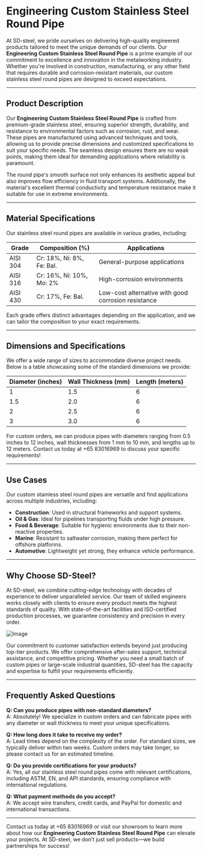 # Engineering Custom Stainless Steel Round Pipe

At SD-steel, we pride ourselves on delivering high-quality engineered products tailored to meet the unique demands of our clients. Our **Engineering Custom Stainless Steel Round Pipe** is a prime example of our commitment to excellence and innovation in the metalworking industry. Whether you're involved in construction, manufacturing, or any other field that requires durable and corrosion-resistant materials, our custom stainless steel round pipes are designed to exceed expectations.

---

## Product Description

Our **Engineering Custom Stainless Steel Round Pipe** is crafted from premium-grade stainless steel, ensuring superior strength, durability, and resistance to environmental factors such as corrosion, rust, and wear. These pipes are manufactured using advanced techniques and tools, allowing us to provide precise dimensions and customized specifications to suit your specific needs. The seamless design ensures there are no weak points, making them ideal for demanding applications where reliability is paramount.

The round pipe's smooth surface not only enhances its aesthetic appeal but also improves flow efficiency in fluid transport systems. Additionally, the material's excellent thermal conductivity and temperature resistance make it suitable for use in extreme environments.

---

## Material Specifications

Our stainless steel round pipes are available in various grades, including:

| Grade           | Composition (%)            | Applications                              |
|------------------|----------------------------|-------------------------------------------|
| AISI 304        | Cr: 18%, Ni: 8%, Fe: Bal.   | General-purpose applications              |
| AISI 316        | Cr: 16%, Ni: 10%, Mo: 2%    | High-corrosion environments               |
| AISI 430        | Cr: 17%, Fe: Bal.           | Low-cost alternative with good corrosion resistance |

Each grade offers distinct advantages depending on the application, and we can tailor the composition to your exact requirements.

---

## Dimensions and Specifications

We offer a wide range of sizes to accommodate diverse project needs. Below is a table showcasing some of the standard dimensions we provide:

| Diameter (inches) | Wall Thickness (mm) | Length (meters) |
|--------------------|---------------------|-----------------|
| 1                  | 1.5                 | 6               |
| 1.5                | 2.0                 | 6               |
| 2                  | 2.5                 | 6               |
| 3                  | 3.0                 | 6               |

For custom orders, we can produce pipes with diameters ranging from 0.5 inches to 12 inches, wall thicknesses from 1 mm to 10 mm, and lengths up to 12 meters. Contact us today at +65 83016969 to discuss your specific requirements!

---

## Use Cases

Our custom stainless steel round pipes are versatile and find applications across multiple industries, including:

- **Construction**: Used in structural frameworks and support systems.
- **Oil & Gas**: Ideal for pipelines transporting fluids under high pressure.
- **Food & Beverage**: Suitable for hygienic environments due to their non-reactive properties.
- **Marine**: Resistant to saltwater corrosion, making them perfect for offshore platforms.
- **Automotive**: Lightweight yet strong, they enhance vehicle performance.

---

## Why Choose SD-Steel?

At SD-steel, we combine cutting-edge technology with decades of experience to deliver unparalleled service. Our team of skilled engineers works closely with clients to ensure every product meets the highest standards of quality. With state-of-the-art facilities and ISO-certified production processes, we guarantee consistency and precision in every order.

![Image](https://github.com/user-attachments/assets/2567258e-e124-4816-932d-1809bd27ef0b)

Our commitment to customer satisfaction extends beyond just producing top-tier products. We offer comprehensive after-sales support, technical assistance, and competitive pricing. Whether you need a small batch of custom pipes or large-scale industrial quantities, SD-steel has the capacity and expertise to fulfill your requirements efficiently.

---

## Frequently Asked Questions

**Q: Can you produce pipes with non-standard diameters?**  
A: Absolutely! We specialize in custom orders and can fabricate pipes with any diameter or wall thickness to meet your unique specifications.

**Q: How long does it take to receive my order?**  
A: Lead times depend on the complexity of the order. For standard sizes, we typically deliver within two weeks. Custom orders may take longer, so please contact us for an estimated timeline.

**Q: Do you provide certifications for your products?**  
A: Yes, all our stainless steel round pipes come with relevant certifications, including ASTM, EN, and API standards, ensuring compliance with international regulations.

**Q: What payment methods do you accept?**  
A: We accept wire transfers, credit cards, and PayPal for domestic and international transactions.

---

Contact us today at +65 83016969 or visit our showroom to learn more about how our **Engineering Custom Stainless Steel Round Pipe** can elevate your projects. At SD-steel, we don’t just sell products—we build partnerships for success!
